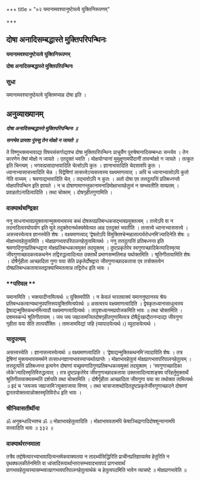 +++
title = "०२ यमानामवश्यानुष्टेयत्वे युक्तिनिरूपणम्"

+++


## दोषा अनादिसम्बद्धास्ते मुक्तिपरिपन्थिनः

**यमानामवश्यानुष्टेयत्वे युक्तिनिरूपणम्**

**दोषा अनादिसम्बद्धास्ते मुक्तिपरिपन्थिनः**

### **सुधा**

यमानामवश्यानुष्ठेयत्वे युक्तिमप्याह दोषा इति ।

## **अनुव्याख्यानम्**

***दोषा अनादिसम्बद्धास्ते मुक्तिपरिपन्थिनः ॥***

***सन्त्येव प्रायशः पुंस्सु तेन मोक्षो न जायते ॥***

ते विष्णुभक्त्यभावाद्या विषयसंसर्गाद्याश्च दोषा मुक्तिपरिपन्थिनः प्राचुर्येण पुरुषेष्वनादिसम्बन्धाः सन्त्येव । तेन कारणेन तेषां मोक्षो न जायते । एतदुक्तं भवति । मोक्षयोग्यानां मुमुक्षूणामपीदानीं तावन्मोक्षो न जायते । तत्कुत इति चिन्त्यम् । भगवत्प्रसादाभावादिति चेत्सोऽपि कुतः । ज्ञानाभावादिति चेदसावपि कुतः । ध्यानाभ्यासासत्त्वादिति चेन्न । विद्वेषिणां तत्सत्त्वेऽप्यसत्त्वस्य वक्ष्यमाणत्वात् । अपि च ध्यानाभ्यासोऽपि कुतो नेति वाच्यम् । श्रवणाद्यभावादिति चेत् । तद्भावोऽपि न कुतः । अतो दोषा एव तत्तदुत्पत्तिं प्रतिबध्नन्तो मोक्षपरिपन्थिन इति ज्ञायते । न च दोषाणामागन्तुकानामनादिमोक्षाभावहेतुत्वं न सम्भवतीति साम्प्रतम् । प्रवाहतोऽनादित्वादिति । तथा चोक्तम् । दोषगृहीतगुणामिति ।

### **वाक्यार्थचन्द्रिका**

ननु साधनाभावप्रयुक्तत्वान्मुक्त्यभावस्य कथं दोषरूपप्रतिबन्धकसद्भावप्रयुक्तत्वम् । तत्त्वेऽपि वा न तदनादित्वस्योपयोग इति मूले तदुक्तेरानर्थक्यमेवेत्यत आह एतदुक्तं भवतीति । तत्सत्त्वे ध्वानाभ्याससत्त्वे । असत्त्वस्येत्यत्र ज्ञानस्येति शेषः । वक्ष्यमाणत्वाद् ‘द्वेषतोऽपि विमुक्तिश्चेन्महातात्पर्यरोधनमि’त्यादिनेति शेषः ॥ मोक्षाभावहेतुत्वमिति । मोक्षप्रागभावपरिपालनहेतुत्वमित्यर्थः । ननु तत्तदुत्पत्तिं प्रतिबध्नन्त इति श्रवणादिगुणप्रतिबन्धद्वारा मोक्षप्रतिबन्धकत्वमुक्तं तदयुक्तम् । दुष्टप्रकृतेरेव स्वगुणाच्छादिकेत्यादिस्मृत्या जीवगुणाच्छादकत्वकथनेन तद्विरुद्धत्वादित्यत उक्तार्थे प्रमाणसम्मतिमाह यथोक्तमिति । श्रुतिगीतायामिति शेषः । दोषैर्गृहीता आच्छादिता गुणा यया सेति प्रकृतेर्दोषद्वारा जीवगुणाच्छादकताया एव तत्रोक्तत्वेन दोषप्रतिबन्धकतायास्तद्वाक्याभिमतत्वान्न तद्विरोध इति भावः ।

### **परिमल **

यमानामिति । भक्त्यादीनामित्यर्थः ॥ युक्तिमपीति । न केवलं भारतवाक्यं यमाननुष्ठानस्य श्रेयः प्रतिबन्धकत्वान्यथानुपपत्तिरूपयुक्तिमित्यपेरर्थः ॥ असत्वस्य वक्ष्यमाणत्वादिति । द्वेषकृतध्यानासाधुत्वस्य द्वेषाद्यन्मुक्तिकथनमित्यादौ वक्ष्यमाणत्वादित्यर्थः । तादृशध्यानमप्रयोजकमिति भावः ॥ तथा चोक्तमिति । दशमस्कन्धे श्रुतिगीतायाम् । जय जय जह्यजामजितदोषगृहीतगुणामित्यत्र दोषैर्दुःखाद्यैरानन्दाद्या जीवगुणा गृहीता यया सेति तात्पर्योक्तिः । तामजामविद्यां जहि (व्यापादयेत्यर्थः।) व्युदासयेत्यर्थः ।

### **यादुपत्यम्**

असत्त्वस्येति । ज्ञानासत्त्वस्येत्यर्थः ॥ वक्ष्यमाणत्वादिति । ‘द्वेषाद्यन्मुक्तिकथनमि’त्यादाविति शेषः । तत्र द्वेषिणां मुक्त्यभावसमर्थने तत्साधनज्ञानाभावस्याप्यर्थात्प्राप्तेः । मोक्षाभावहेतुत्वं मोक्षप्रागभावपरिपालनहेतुत्वम् । तत्तदुत्पत्तिं प्रतिबध्नन्त इत्यनेन दोषाणां यच्छ्रवणादिगुणप्रतिबन्धकत्वमुक्तं तदयुक्तम् । ‘स्वगुणाच्छादिका त्वेके’त्यादिस्मृतिविरुद्धत्वात् । तत्र दुष्टप्रकृतेरेव जीवगुणाच्छादकताया उक्तत्वादित्याशङ्क्य परिहर्तुमुक्तार्थे श्रुतिगीतावाक्यसम्मतिं दर्शयति तथा चोक्तमिति । दोषैर्गृहीता आच्छादिता जीवगुणा यया सा तथोक्ता तामित्यर्थः ॥ इदं च ‘जयजय जह्यजामि’त्युक्ताजाया विणम् । तथा चात्राजाशब्दोदितदुष्टप्रकृतेर्जीवगुणाच्छादने दोषाणां द्वारतयोक्तत्वान्नोक्तस्मृतिविरोध इति भावः ।

### **श्रीनिवासतीर्थीया**

ॐ अनुबन्धादिभ्यश्च ॐ ॥ मोक्षाभावहेतुत्वादिति । मोक्षाभाववतामपि केषाञ्चिद्रागादिदोषशून्यानामपि सत्त्वादिति भावः ॥ ३३२ ॥

### **वाक्यार्थरत्नमाला**

तत्रैव तद्दोषेत्यारभ्याभावादित्यन्तमेकवाक्यतया न तादर्थ्यसिद्धिरिति प्राचीनप्रतिज्ञायामेव हेतुरिति न पृथक्फलकीर्तनमिति वा ध्वंसादिरूपार्थान्तरासम्भवादभावपदं प्रागभावार्थं प्रागभावहेतुत्वस्यासम्भवात्प्रागभावपरिपालनहेतुत्वार्थकं च हेतुत्वपदमिति भावेन व्याचष्टे ॥ मोक्षप्रागभावेति ॥

